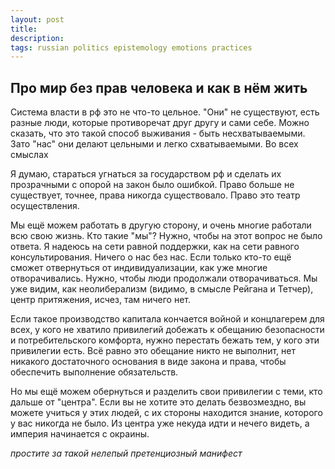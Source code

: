 ```yaml
---
layout: post
title: 
description: 
tags: russian politics epistemology emotions practices
---
```


## Про мир без прав человека и как в нём жить

Система власти в рф это не что-то цельное. "Они" не существуют, есть разные люди, которые противоречат друг другу и сами себе. Можно сказать, что это такой способ выживания - быть несхватываемыми. Зато "нас" они делают цельными и легко схватываемыми. Во всех смыслах

Я думаю, стараться угнаться за государством рф и сделать их прозрачными с опорой на закон было ошибкой. Право больше не существует, точнее, права никогда существовало. Право это театр осуществления.

Мы ещё можем работать в другую сторону, и очень многие работали всю свою жизнь. Кто такие "мы"? Нужно, чтобы на этот вопрос не было ответа. Я надеюсь на сети равной поддержки, как на сети равного консультирования. Ничего о нас без нас. Если только кто-то ещё сможет отвернуться от индивидуализации, как уже многие отворачивались. Нужно, чтобы люди продолжали отворачиваться. Мы уже видим, как неолиберализм (видимо, в смысле Рейгана и Тетчер), центр притяжения, исчез, там ничего нет. 

Если такое производство капитала кончается войной и концлагерем для всех, у кого не хватило привилегий добежать к обещанию безопасности и потребительского комфорта, нужно перестать бежать тем, у кого эти привилегии есть. Всё равно это обещание никто не выполнит, нет никакого достаточного основания в виде закона и права, чтобы обеспечить выполнение обязательств. 

Но мы ещё можем обернуться и разделить свои привилегии с теми, кто дальше от "центра". Если вы не хотите это делать безвозмездно, вы можете учиться у этих людей, с их стороны находится знание, которого у вас никогда не было. Из центра уже некуда идти и нечего видеть, а империя начинается с окраины.

_простите за такой нелепый претенциозный манифест_
